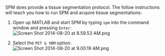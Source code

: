 SPM does provide a tissue segmentation protocol. The follow instructions will teach you how to run SPM and acquire tissue segmentations:

1. Open up MATLAB and start SPM by typing `spm` into the command window and pressing `Enter`:![Screen Shot 2014-08-20 at 8.59.53 AM.png](https://bitbucket.org/repo/pAjpdx/images/110745740-Screen%20Shot%202014-08-20%20at%208.59.53%20AM.png)

2. Select the `PET & VBM` option:
![Screen Shot 2014-08-20 at 9.00.19 AM.png](https://bitbucket.org/repo/pAjpdx/images/1498431423-Screen%20Shot%202014-08-20%20at%209.00.19%20AM.png)